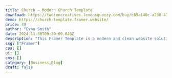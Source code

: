 ```yaml
---
title: Church — Modern Church Template
download: https://twotencreatives.lemonsqueezy.com/buy/e85a140c-a230-473b-bf11-f276fb18a125
demo: https://church-template.framer.website/
price: 49
author: "Evan Smith"
date: 2024-11-30T09:30:09.846Z
description: "This Framer Template is a modern and clean website solution for churches seeking to inspire and engage their organization online. It's a central hub for your church's sermons, small groups, events, and blogs."
ssg: ["Framer"]
css: []
ui: []
cms: []
category: [Business,Blog]
draft: false
---
```

